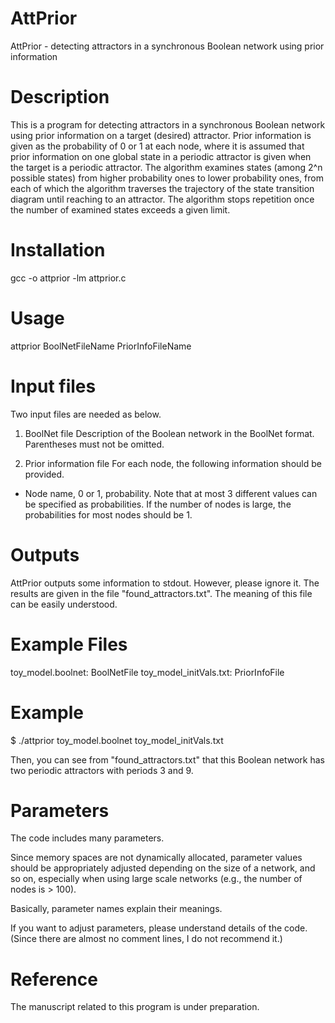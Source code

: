 # AttPrior
AttPrior - detecting attractors in a synchronous Boolean network using prior information

# Description
This is a program for detecting attractors in a synchronous Boolean network using prior information on a target (desired) attractor.
Prior information is given as the probability of 0 or 1 at each node,
where it is assumed that prior information on one global state in a periodic attractor is given when the target is a periodic attractor.
The algorithm examines states (among 2^n possible states) from higher probability ones to lower probability ones, from each of which the algorithm
traverses the trajectory of the state transition diagram until reaching to an attractor.
The algorithm stops repetition once the number of examined states exceeds a given limit.

# Installation
gcc -o attprior -lm attprior.c

# Usage
attprior BoolNetFileName PriorInfoFileName

# Input files
Two input files are needed as below.

1. BoolNet file
Description of the Boolean network in the BoolNet format.
Parentheses must not be omitted.

2. Prior information file
For each node, the following information should be provided.
- Node name, 0 or 1, probability.
Note that at most 3 different values can be specified as probabilities.
If the number of nodes is large, the probabilities for most nodes should be 1.

# Outputs
AttPrior outputs some information to stdout. However, please ignore it.
The results are given in the file "found_attractors.txt".
The meaning of this file can be easily understood.

# Example Files
toy_model.boolnet:  BoolNetFile
toy_model_initVals.txt: PriorInfoFile

# Example
$ ./attprior toy_model.boolnet toy_model_initVals.txt

Then, you can see from "found_attractors.txt"  that
this Boolean network has two periodic attractors with periods 3 and 9.

# Parameters
The code includes many parameters.

Since memory spaces are not dynamically allocated, parameter values should be appropriately adjusted depending on the size of a network, and so on, especially when using large scale networks (e.g., the number of nodes is > 100).

Basically, parameter names explain their meanings.

If you want to adjust parameters, please understand details of the code.
(Since there are almost no comment lines, I do not recommend it.)

# Reference
The manuscript related to this program is under preparation.
